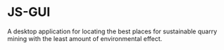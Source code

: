 # JS-GUI
A desktop application for locating the best places for sustainable quarry mining with the least amount of environmental effect. 
